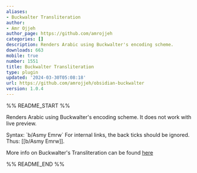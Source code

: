 ```yaml
---
aliases:
- Buckwalter Transliteration
author:
- Amr Ojjeh
author_page: https://github.com/amrojjeh
categories: []
description: Renders Arabic using Buckwalter's encoding scheme.
downloads: 663
mobile: true
number: 1551
title: Buckwalter Transliteration
type: plugin
updated: '2024-03-30T05:08:18'
url: https://github.com/amrojjeh/obsidian-buckwalter
version: 1.0.4
---
```


%% README_START %%

Renders Arabic using Buckwalter's encoding scheme. It does not work with live preview.

Syntax: \`b/Asmy Emrw\`
For internal links, the back ticks should be ignored. Thus: [[b/Asmy Emrw]].

More info on Buckwalter's Transliteration can be found [here](http://www.qamus.org/transliteration.htm)


%% README_END %%